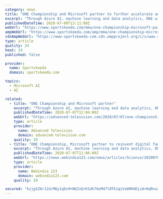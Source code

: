 ```yaml
---
category: news
title: "ONE Championship and Microsoft partner to further accelerate and reinvent the digital fan experience"
excerpt: "Through Azure AI, machine learning and data analytics, ONE will expand its core data capabilities and transform its direct-to-consumer digital experiences. To further delight fans, ONE will provide them with unique sets of data and statistics to better ..."
publishedDateTime: 2020-07-08T13:11:00Z
webUrl: "https://www.sportskeeda.com/mma/one-championship-microsoft-partner-accelerate-reinvent-digital-fan-experience"
ampWebUrl: "https://www.sportskeeda.com/amp/mma/one-championship-microsoft-partner-accelerate-reinvent-digital-fan-experience"
cdnAmpWebUrl: "https://www-sportskeeda-com.cdn.ampproject.org/c/s/www.sportskeeda.com/amp/mma/one-championship-microsoft-partner-accelerate-reinvent-digital-fan-experience"
type: article
quality: 24
heat: 24
published: false

provider:
  name: Sportskeeda
  domain: sportskeeda.com

topics:
  - Microsoft AI
  - AI

related:
  - title: "ONE Championship and Microsoft partner"
    excerpt: "Through Azure AI, machine learning and data analytics, ONE will expand its core data capabilities and transform its direct-to-consumer digital experiences. To further delight fans, ONE will provide them with unique sets of data and statistics to better ..."
    publishedDateTime: 2020-07-07T12:04:00Z
    webUrl: "https://advanced-television.com/2020/07/07/one-championship-and-microsoft-partner/"
    type: article
    provider:
      name: Advanced Television
      domain: advanced-television.com
    quality: 19
  - title: "ONE Championship, Microsoft partner to reinvent digital fan experience"
    excerpt: "Through Azure AI, machine learning and data analytics, ONE will expand its core data capabilities and transform its direct-to-consumer digital experiences. To further delight fans, ONE will ..."
    publishedDateTime: 2020-07-07T11:06:00Z
    webUrl: "https://news.webindia123.com/news/articles/Science/20200707/3588543.html"
    type: article
    provider:
      name: Webindia 123
      domain: webindia123.com
    quality: 19

secured: "kzjgSZAr12d/M6y1q9z9+N6ZxQrK1dk76oM47l0Tk1qiVabMH4DjiA+0qRnuxq8S3TnDgpdotAb/T6OIkm+KC5hyIATcy0y5O4Qq+Tbd0kYTI4ejoZQc8f8MIYjoohKydHNJKhlUk8ty02ul1nZar0o0nyECO0j3bTfp5SsWjDoZMjI5GlDJ+3t7ZFD/Hj7nEhSXP6X84wQpgpskq++h9It2NCrorURYQ+jxWB1BCKn0h8dTIuetub0ARKrPKYSMMIpQHdKcjmOszdYmPnMSFWN42CpOEGBiJsgksGs421rxdnx9XW9ZAdhVnaE4JC4lrMtAi34oDs5UOj6aASX3iA==;5PFTKHYCgbT/UNJ9H7vs1w=="
---
```


